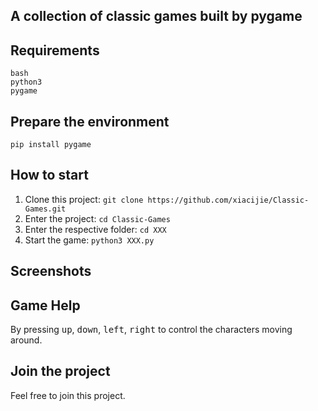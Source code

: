 A collection of classic games built by pygame
---------------------------------------------


Requirements
------------
```
bash
python3
pygame
```

Prepare the environment
-----------------------
`pip install pygame`

How to start
------------
1. Clone this project: `git clone https://github.com/xiacijie/Classic-Games.git`
2. Enter the project: `cd Classic-Games`
3. Enter the respective folder: `cd XXX`
4. Start the game: `python3 XXX.py`

Screenshots
-----------

Game Help
---------
By pressing <kbd>up</kbd>, <kbd>down</kbd>, <kbd>left</kbd>, <kbd>right</kbd> to control the characters moving around.

Join the project
----------------
Feel free to join this project.
